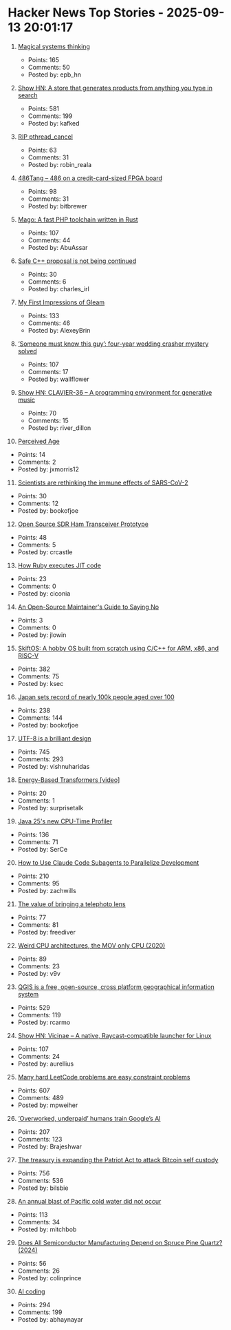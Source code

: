 # Hacker News Top Stories - 2025-09-13 20:01:17

1. [Magical systems thinking](https://worksinprogress.co/issue/magical-systems-thinking/)
   - Points: 165
   - Comments: 50
   - Posted by: epb_hn

2. [Show HN: A store that generates products from anything you type in search](https://anycrap.shop/)
   - Points: 581
   - Comments: 199
   - Posted by: kafked

3. [RIP pthread_cancel](https://eissing.org/icing/posts/rip_pthread_cancel/)
   - Points: 63
   - Comments: 31
   - Posted by: robin_reala

4. [486Tang – 486 on a credit-card-sized FPGA board](https://nand2mario.github.io/posts/2025/486tang_486_on_a_credit_card_size_fpga_board/)
   - Points: 98
   - Comments: 31
   - Posted by: bitbrewer

5. [Mago: A fast PHP toolchain written in Rust](https://github.com/carthage-software/mago)
   - Points: 107
   - Comments: 44
   - Posted by: AbuAssar

6. [Safe C++ proposal is not being continued](https://sibellavia.lol/posts/2025/09/safe-c-proposal-is-not-being-continued/)
   - Points: 30
   - Comments: 6
   - Posted by: charles_irl

7. [My First Impressions of Gleam](https://mtlynch.io/notes/gleam-first-impressions/)
   - Points: 133
   - Comments: 46
   - Posted by: AlexeyBrin

8. [‘Someone must know this guy’: four-year wedding crasher mystery solved](https://www.theguardian.com/uk-news/2025/sep/12/wedding-crasher-mystery-solved-four-years-bride-scotland)
   - Points: 107
   - Comments: 17
   - Posted by: wallflower

9. [Show HN: CLAVIER-36 – A programming environment for generative music](https://clavier36.com/p/LtZDdcRP3haTWHErgvdM)
   - Points: 70
   - Comments: 15
   - Posted by: river_dillon

10. [Perceived Age](https://sdan.io/blog/perceived-age)
   - Points: 14
   - Comments: 2
   - Posted by: jxmorris12

11. [Scientists are rethinking the immune effects of SARS-CoV-2](https://www.bmj.com/content/390/bmj.r1733)
   - Points: 30
   - Comments: 12
   - Posted by: bookofjoe

12. [Open Source SDR Ham Transceiver Prototype](https://m17project.org/2025/08/18/first-linht-tests/)
   - Points: 48
   - Comments: 5
   - Posted by: crcastle

13. [How Ruby executes JIT code](https://railsatscale.com/2025-09-08-how-ruby-executes-jit-code-the-hidden-mechanics-behind-the-magic/)
   - Points: 23
   - Comments: 0
   - Posted by: ciconia

14. [An Open-Source Maintainer's Guide to Saying No](https://www.jlowin.dev/blog/oss-maintainers-guide-to-saying-no)
   - Points: 3
   - Comments: 0
   - Posted by: jlowin

15. [SkiftOS: A hobby OS built from scratch using C/C++ for ARM, x86, and RISC-V](https://skiftos.org)
   - Points: 382
   - Comments: 75
   - Posted by: ksec

16. [Japan sets record of nearly 100k people aged over 100](https://www.bbc.com/news/articles/cd07nljlyv0o)
   - Points: 238
   - Comments: 144
   - Posted by: bookofjoe

17. [UTF-8 is a brilliant design](https://iamvishnu.com/posts/utf8-is-brilliant-design)
   - Points: 745
   - Comments: 293
   - Posted by: vishnuharidas

18. [Energy-Based Transformers [video]](https://www.youtube.com/watch?v=LUQkWzjv2RM)
   - Points: 20
   - Comments: 1
   - Posted by: surprisetalk

19. [Java 25's new CPU-Time Profiler](https://mostlynerdless.de/blog/2025/06/11/java-25s-new-cpu-time-profiler-1/)
   - Points: 136
   - Comments: 71
   - Posted by: SerCe

20. [How to Use Claude Code Subagents to Parallelize Development](https://zachwills.net/how-to-use-claude-code-subagents-to-parallelize-development/)
   - Points: 210
   - Comments: 95
   - Posted by: zachwills

21. [The value of bringing a telephoto lens](https://avidandrew.com/telephoto.html)
   - Points: 77
   - Comments: 81
   - Posted by: freediver

22. [Weird CPU architectures, the MOV only CPU (2020)](https://justanotherelectronicsblog.com/?p=771)
   - Points: 89
   - Comments: 23
   - Posted by: v9v

23. [QGIS is a free, open-source, cross platform geographical information system](https://github.com/qgis/QGIS)
   - Points: 529
   - Comments: 119
   - Posted by: rcarmo

24. [Show HN: Vicinae – A native, Raycast-compatible launcher for Linux](https://github.com/vicinaehq/vicinae)
   - Points: 107
   - Comments: 24
   - Posted by: aurellius

25. [Many hard LeetCode problems are easy constraint problems](https://buttondown.com/hillelwayne/archive/many-hard-leetcode-problems-are-easy-constraint/)
   - Points: 607
   - Comments: 489
   - Posted by: mpweiher

26. [‘Overworked, underpaid’ humans train Google’s AI](https://www.theguardian.com/technology/2025/sep/11/google-gemini-ai-training-humans)
   - Points: 207
   - Comments: 123
   - Posted by: Brajeshwar

27. [The treasury is expanding the Patriot Act to attack Bitcoin self custody](https://www.tftc.io/treasury-iexpanding-patriot-act/)
   - Points: 756
   - Comments: 536
   - Posted by: bilsbie

28. [An annual blast of Pacific cold water did not occur](https://www.nytimes.com/2025/09/12/climate/pacific-cold-water-upwelling.html)
   - Points: 113
   - Comments: 34
   - Posted by: mitchbob

29. [Does All Semiconductor Manufacturing Depend on Spruce Pine Quartz? (2024)](https://www.construction-physics.com/p/does-all-semiconductor-manufacturing)
   - Points: 56
   - Comments: 26
   - Posted by: colinprince

30. [AI coding](https://geohot.github.io//blog/jekyll/update/2025/09/12/ai-coding.html)
   - Points: 294
   - Comments: 199
   - Posted by: abhaynayar

